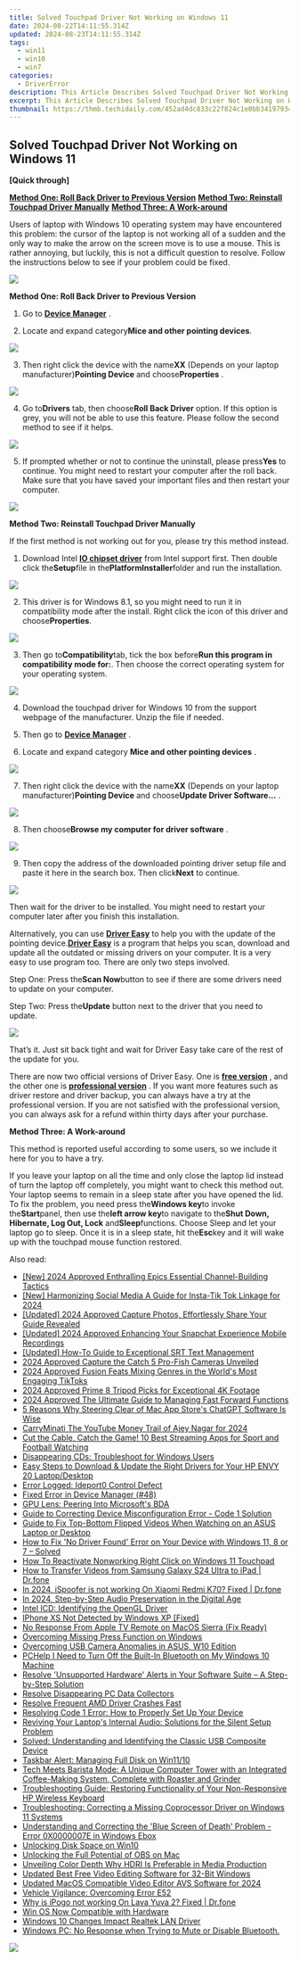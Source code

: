 ```yaml
---
title: Solved Touchpad Driver Not Working on Windows 11
date: 2024-08-22T14:11:55.314Z
updated: 2024-08-23T14:11:55.314Z
tags:
  - win11
  - win10
  - win7
categories:
  - DriverError
description: This Article Describes Solved Touchpad Driver Not Working on Windows 11
excerpt: This Article Describes Solved Touchpad Driver Not Working on Windows 11
thumbnail: https://thmb.techidaily.com/452ad4dc833c22f824c1e0bb341979346435ef6ab644bfbf893f7206f9b144d3.jpg
---
```


## Solved Touchpad Driver Not Working on Windows 11

**\[Quick through\]**
  
**[Method One: Roll Back Driver to Previous Version](https://twopages.pxf.io/21em1d)**
**[Method Two: Reinstall Touchpad Driver Manually](https://sentrypc.7eer.net/dkpkgn)**
**[Method Three: A Work-around](https://coinrule.sjv.io/rqzonv)**
  
Users of laptop with Windows 10 operating system may have encountered this problem: the cursor of the laptop is not working all of a sudden and the only way to make the arrow on the screen move is to use a mouse. This is rather annoying, but luckily, this is not a difficult question to resolve. Follow the instructions below to see if your problem could be fixed.

![](https://images.drivereasy.com/wp-content/uploads/2016/10/laptop-touchpad.jpg)

 **Method One: Roll Back Driver to Previous Version**
  
1) Go to **[Device Manager](https://tools.techidaily.com/drivereasy/download/)** .
  
2) Locate and expand category**Mice and other pointing devices**.  
  
![](https://images.drivereasy.com/wp-content/uploads/2016/10/mice-and-other-pointing-devices.png)
  
 3) Then right click the device with the name**XX** (Depends on your laptop manufacturer)**Pointing Device** and choose**Properties** .
  
![](https://images.drivereasy.com/wp-content/uploads/2016/10/pointing-device-properties.jpg)
  
 4) Go to**Drivers** tab, then choose**Roll Back Driver**  option. If this option is grey, you will not be able to use this feature. Please follow the second method to see if it helps.
  
![](https://images.drivereasy.com/wp-content/uploads/2016/10/roll-back-driver.jpg)
  
 5) If prompted whether or not to continue the uninstall, please press**Yes** to continue. You might need to restart your computer after the roll back. Make sure that you have saved your important files and then restart your computer.
  
![](https://images.drivereasy.com/wp-content/uploads/2016/10/driver-packapge-roolback-yes.png)
  
 **Method Two: Reinstall Touchpad Driver Manually**
  
If the first method is not working out for you, please try this method instead.
  
1) Download Intel [**IO chipset driver**](https://downloadcenter.intel.com/download/24096/Proc-IO-Intel-Processor-IO-Controller-Driver-for-Windows-8-1) from Intel support first. Then double click the**Setup**file in the**PlatformInstaller**folder and run the installation.
  
![](https://images.drivereasy.com/wp-content/uploads/2016/10/intel-io-chipeset-setup-file.png)

2) This driver is for Windows 8.1, so you might need to run it in compatibility mode after the install. Right click the icon of this driver and choose**Properties**.
  
![](https://images.drivereasy.com/wp-content/uploads/2016/10/properties-of-a-device.png)

3) Then go to**Compatibility**tab, tick the box before**Run this program in compatibility mode for:**. Then choose the correct operating system for your operating system.
  
![](https://images.drivereasy.com/wp-content/uploads/2016/10/run-this-program-in-compatibility-mode-for.jpg)
  
 4) Download the touchpad driver for Windows 10 from the support webpage of the manufacturer. Unzip the file if needed.
  
 5) Then go to **[Device Manager](https://tools.techidaily.com/drivereasy/download/)**  .  
  
 6) Locate and expand category **Mice and other pointing devices** .

![](https://images.drivereasy.com/wp-content/uploads/2016/10/mice-and-other-pointing-devices.png)
  
 7) Then right click the device with the name**XX** (Depends on your laptop manufacturer)**Pointing Device** and choose**Update Driver Software…** .
  
![](https://images.drivereasy.com/wp-content/uploads/2016/10/update-driver-software.jpg)
  
 8) Then choose**Browse my computer for driver software** .
  
![](https://images.drivereasy.com/wp-content/uploads/2016/10/browse-my-computer-for-driver-software.jpg)
  
 9) Then copy the address of the downloaded pointing driver setup file and paste it here in the search box. Then click**Next** to continue.
  
![](https://images.drivereasy.com/wp-content/uploads/2016/10/search-for-device-driver-in-this-location.jpg)

Then wait for the driver to be installed. You might need to restart your computer later after you finish this installation.
  
Alternatively, you can use [**Driver Easy**](https://tools.techidaily.com/drivereasy/download/) to help you with the update of the pointing device.[**Driver Easy**](https://tools.techidaily.com/drivereasy/download/) is a program that helps you scan, download and update all the outdated or missing drivers on your computer. It is a very easy to use program too. There are only two steps involved.
  
Step One: Press the**Scan Now**button to see if there are some drivers need to update on your computer.

 Step Two: Press the**Update** button next to the driver that you need to update.  
  
![](https://images.drivereasy.com/wp-content/uploads/2017/04/img_58e4c5eb2e3e8.jpg)
  
 That’s it. Just sit back tight and wait for Driver Easy take care of the rest of the update for you.

There are now two official versions of Driver Easy. One is **[free version](https://tools.techidaily.com/drivereasy/download/)** , and the other one is **[professional version](https://tools.techidaily.com/drivereasy/download/)** . If you want more features such as driver restore and driver backup, you can always have a try at the professional version. If you are not satisfied with the professional version, you can always ask for a refund within thirty days after your purchase.
  
**Method Three: A Work-around**
  
This method is reported useful according to some users, so we include it here for you to have a try.
  
If you leave your laptop on all the time and only close the laptop lid instead of turn the laptop off completely, you might want to check this method out. Your laptop seems to remain in a sleep state after you have opened the lid. To fix the problem, you need press the**Windows key**to invoke the**Start**panel, then use the**left arrow key**to navigate to the**Shut Down, Hibernate, Log Out, Lock** and**Sleep**functions. Choose Sleep and let your laptop go to sleep. Once it is in a sleep state, hit the**Esc**key and it will wake up with the touchpad mouse function restored.

<ins class="adsbygoogle"
     style="display:block"
     data-ad-format="autorelaxed"
     data-ad-client="ca-pub-7571918770474297"
     data-ad-slot="1223367746"></ins>



<ins class="adsbygoogle"
     style="display:block"
     data-ad-client="ca-pub-7571918770474297"
     data-ad-slot="8358498916"
     data-ad-format="auto"
     data-full-width-responsive="true"></ins>

<span class="atpl-alsoreadstyle">Also read:</span>
<div><ul>
<li><a href="https://youtube-webster.techidaily.com/024-approved-enthralling-epics-essential-channel-building-tactics/"><u>[New] 2024 Approved  Enthralling Epics  Essential Channel-Building Tactics</u></a></li>
<li><a href="https://fox-glue.techidaily.com/new-harmonizing-social-media-a-guide-for-insta-tik-tok-linkage-for-2024/"><u>[New] Harmonizing Social Media  A Guide for Insta-Tik Tok Linkage for 2024</u></a></li>
<li><a href="https://snapchat-videos.techidaily.com/updated-2024-approved-capture-photos-effortlessly-share-your-guide-revealed/"><u>[Updated] 2024 Approved  Capture Photos, Effortlessly Share  Your Guide Revealed</u></a></li>
<li><a href="https://snapchat-videos.techidaily.com/updated-2024-approved-enhancing-your-snapchat-experience-mobile-recordings/"><u>[Updated] 2024 Approved  Enhancing Your Snapchat Experience  Mobile Recordings</u></a></li>
<li><a href="https://fox-hovers.techidaily.com/updated-how-to-guide-to-exceptional-srt-text-management/"><u>[Updated] How-To Guide to Exceptional SRT Text Management</u></a></li>
<li><a href="https://extra-lessons.techidaily.com/2024-approved-capture-the-catch-5-pro-fish-cameras-unveiled/"><u>2024 Approved  Capture the Catch  5 Pro-Fish Cameras Unveiled</u></a></li>
<li><a href="https://tiktok-video-files.techidaily.com/2024-approved-fusion-feats-mixing-genres-in-the-worlds-most-engaging-tiktoks/"><u>2024 Approved  Fusion Feats  Mixing Genres in the World's Most Engaging TikToks</u></a></li>
<li><a href="https://extra-guidance.techidaily.com/2024-approved-prime-8-tripod-picks-for-exceptional-4k-footage/"><u>2024 Approved  Prime 8 Tripod Picks for Exceptional 4K Footage</u></a></li>
<li><a href="https://some-approaches.techidaily.com/2024-approved-the-ultimate-guide-to-managing-fast-forward-functions/"><u>2024 Approved  The Ultimate Guide to Managing Fast Forward Functions</u></a></li>
<li><a href="https://tech-hub.techidaily.com/5-reasons-why-steering-clear-of-mac-app-stores-chatgpt-software-is-wise/"><u>5 Reasons Why Steering Clear of Mac App Store's ChatGPT Software Is Wise</u></a></li>
<li><a href="https://youtube-video-recordings.techidaily.com/carryminati-the-youtube-money-trail-of-ajey-nagar-for-2024/"><u>CarryMinati  The YouTube Money Trail of Ajey Nagar for 2024</u></a></li>
<li><a href="https://extra-resources.techidaily.com/cut-the-cable-catch-the-game-10-best-streaming-apps-for-sport-and-football-watching/"><u>Cut the Cable, Catch the Game! 10 Best Streaming Apps for Sport and Football Watching</u></a></li>
<li><a href="https://driver-error.techidaily.com/disappearing-cds-troubleshoot-for-windows-users/"><u>Disappearing CDs: Troubleshoot for Windows Users</u></a></li>
<li><a href="https://driver-error.techidaily.com/easy-steps-to-download-and-update-the-right-drivers-for-your-hp-envy-20-laptopdesktop/"><u>Easy Steps to Download & Update the Right Drivers for Your HP ENVY 20 Laptop/Desktop</u></a></li>
<li><a href="https://driver-error.techidaily.com/error-logged-ideport0-control-defect/"><u>Error Logged: Ideport0 Control Defect</u></a></li>
<li><a href="https://driver-error.techidaily.com/fixed-error-in-device-manager-48/"><u>Fixed Error in Device Manager (#48)</u></a></li>
<li><a href="https://driver-error.techidaily.com/gpu-lens-peering-into-microsofts-bda/"><u>GPU Lens: Peering Into Microsoft's BDA</u></a></li>
<li><a href="https://driver-error.techidaily.com/guide-to-correcting-device-misconfiguration-error-code-1-solution/"><u>Guide to Correcting Device Misconfiguration Error - Code 1 Solution</u></a></li>
<li><a href="https://driver-error.techidaily.com/guide-to-fix-top-bottom-flipped-videos-when-watching-on-an-asus-laptop-or-desktop/"><u>Guide to Fix Top-Bottom Flipped Videos When Watching on an ASUS Laptop or Desktop</u></a></li>
<li><a href="https://driver-error.techidaily.com/how-to-fix-no-driver-found-error-on-your-device-with-windows-11-8-or-7-solved/"><u>How to Fix 'No Driver Found' Error on Your Device with Windows 11, 8 or 7 – Solved</u></a></li>
<li><a href="https://driver-error.techidaily.com/how-to-reactivate-nonworking-right-click-on-windows-11-touchpad/"><u>How To Reactivate Nonworking Right Click on Windows 11 Touchpad</u></a></li>
<li><a href="https://android-transfer.techidaily.com/how-to-transfer-videos-from-samsung-galaxy-s24-ultra-to-ipad-drfone-by-drfone-transfer-from-android-transfer-from-android/"><u>How to Transfer Videos from Samsung Galaxy S24 Ultra to iPad | Dr.fone</u></a></li>
<li><a href="https://phone-solutions.techidaily.com/in-2024-ispoofer-is-not-working-on-xiaomi-redmi-k70-fixed-drfone-by-drfone-virtual-android/"><u>In 2024, iSpoofer is not working On Xiaomi Redmi K70? Fixed | Dr.fone</u></a></li>
<li><a href="https://video-screen-grab.techidaily.com/in-2024-step-by-step-audio-preservation-in-the-digital-age/"><u>In 2024, Step-by-Step Audio Preservation in the Digital Age</u></a></li>
<li><a href="https://driver-error.techidaily.com/intel-icd-identifying-the-opengl-driver/"><u>Intel ICD: Identifying the OpenGL Driver</u></a></li>
<li><a href="https://driver-error.techidaily.com/iphone-xs-not-detected-by-windows-xp-fixed/"><u>IPhone XS Not Detected by Windows XP [Fixed]</u></a></li>
<li><a href="https://driver-error.techidaily.com/no-response-from-apple-tv-remote-on-macos-sierra-fix-ready/"><u>No Response From Apple TV Remote on MacOS Sierra (Fix Ready)</u></a></li>
<li><a href="https://driver-error.techidaily.com/overcoming-missing-press-function-on-windows/"><u>Overcoming Missing Press Function on Windows</u></a></li>
<li><a href="https://driver-error.techidaily.com/overcoming-usb-camera-anomalies-in-asus-w10-edition/"><u>Overcoming USB Camera Anomalies in ASUS, W10 Edition</u></a></li>
<li><a href="https://driver-error.techidaily.com/pchelp-i-need-to-turn-off-the-built-in-bluetooth-on-my-windows-10-machine/"><u>PCHelp I Need to Turn Off the Built-In Bluetooth on My Windows 10 Machine</u></a></li>
<li><a href="https://driver-error.techidaily.com/resolve-unsupported-hardware-alerts-in-your-software-suite-a-step-by-step-solution/"><u>Resolve 'Unsupported Hardware' Alerts in Your Software Suite – A Step-by-Step Solution</u></a></li>
<li><a href="https://driver-error.techidaily.com/resolve-disappearing-pc-data-collectors/"><u>Resolve Disappearing PC Data Collectors</u></a></li>
<li><a href="https://driver-error.techidaily.com/resolve-frequent-amd-driver-crashes-fast/"><u>Resolve Frequent AMD Driver Crashes Fast</u></a></li>
<li><a href="https://driver-error.techidaily.com/resolving-code-1-error-how-to-properly-set-up-your-device/"><u>Resolving Code 1 Error: How to Properly Set Up Your Device</u></a></li>
<li><a href="https://sound-issues.techidaily.com/reviving-your-laptops-internal-audio-solutions-for-the-silent-setup-problem/"><u>Reviving Your Laptop's Internal Audio: Solutions for the Silent Setup Problem</u></a></li>
<li><a href="https://driver-error.techidaily.com/solved-understanding-and-identifying-the-classic-usb-composite-device/"><u>Solved: Understanding and Identifying the Classic USB Composite Device</u></a></li>
<li><a href="https://driver-error.techidaily.com/taskbar-alert-managing-full-disk-on-win1110/"><u>Taskbar Alert: Managing Full Disk on Win11/10</u></a></li>
<li><a href="https://driver-error.techidaily.com/tech-meets-barista-mode-a-unique-computer-tower-with-an-integrated-coffee-making-system-complete-with-roaster-and-grinder/"><u>Tech Meets Barista Mode: A Unique Computer Tower with an Integrated Coffee-Making System, Complete with Roaster and Grinder</u></a></li>
<li><a href="https://driver-error.techidaily.com/troubleshooting-guide-restoring-functionality-of-your-non-responsive-hp-wireless-keyboard/"><u>Troubleshooting Guide: Restoring Functionality of Your Non-Responsive HP Wireless Keyboard</u></a></li>
<li><a href="https://driver-error.techidaily.com/troubleshooting-correcting-a-missing-coprocessor-driver-on-windows-11-systems/"><u>Troubleshooting: Correcting a Missing Coprocessor Driver on Windows 11 Systems</u></a></li>
<li><a href="https://driver-error.techidaily.com/understanding-and-correcting-the-blue-screen-of-death-problem-error-0x0000007e-in-windows-ebox/"><u>Understanding and Correcting the 'Blue Screen of Death' Problem - Error 0X0000007E in Windows Ebox</u></a></li>
<li><a href="https://driver-error.techidaily.com/unlocking-disk-space-on-win10/"><u>Unlocking Disk Space on Win10</u></a></li>
<li><a href="https://screen-mirroring-recording.techidaily.com/unlocking-the-full-potential-of-obs-on-mac/"><u>Unlocking the Full Potential of OBS on Mac</u></a></li>
<li><a href="https://extra-lessons.techidaily.com/unveiling-color-depth-why-hdri-is-preferable-in-media-production/"><u>Unveiling Color Depth  Why HDRI Is Preferable in Media Production</u></a></li>
<li><a href="https://ai-vdieo-software.techidaily.com/updated-best-free-video-editing-software-for-32-bit-windows/"><u>Updated Best Free Video Editing Software for 32-Bit Windows</u></a></li>
<li><a href="https://video-ai-editor.techidaily.com/updated-macos-compatible-video-editor-avs-software-for-2024/"><u>Updated MacOS Compatible Video Editor AVS Software for 2024</u></a></li>
<li><a href="https://driver-error.techidaily.com/vehicle-vigilance-overcoming-error-e52/"><u>Vehicle Vigilance: Overcoming Error E52</u></a></li>
<li><a href="https://android-pokemon-go.techidaily.com/why-is-ipogo-not-working-on-lava-yuva-2-fixed-drfone-by-drfone-virtual-android/"><u>Why is iPogo not working On Lava Yuva 2? Fixed | Dr.fone</u></a></li>
<li><a href="https://driver-error.techidaily.com/win-os-now-compatible-with-hardware/"><u>Win OS Now Compatible with Hardware</u></a></li>
<li><a href="https://driver-error.techidaily.com/windows-10-changes-impact-realtek-lan-driver/"><u>Windows 10 Changes Impact Realtek LAN Driver</u></a></li>
<li><a href="https://driver-error.techidaily.com/windows-pc-no-response-when-trying-to-mute-or-disable-bluetooth/"><u>Windows PC: No Response when Trying to Mute or Disable Bluetooth.</u></a></li>
</ul></div>

<!-- affiliate ads begin -->
<a href="https://store.advancedwebranking.com/order/checkout.php?PRODS=4715051&QTY=1&AFFILIATE=108875&CART=1"><img src="https://secure.avangate.com/images/merchant/14edc6ebfdae2e23bbed83d67f50e983/products/33_awr%20logo.png" border="0"></a>
<!-- affiliate ads end -->
